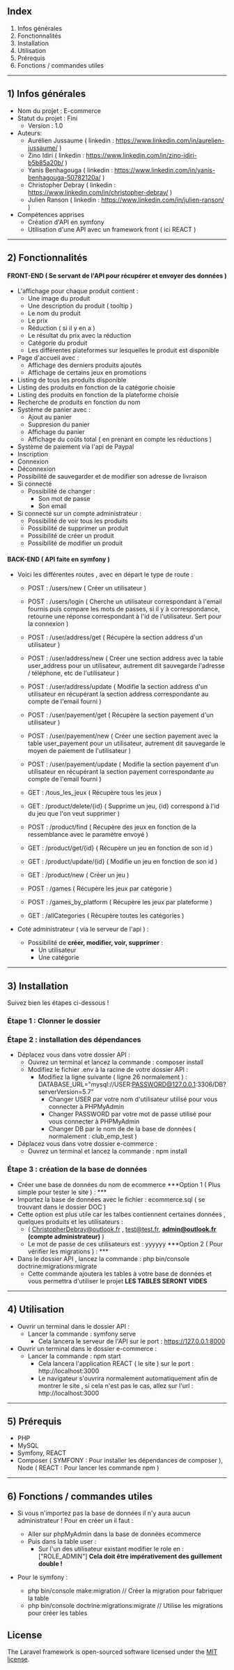 ## Index
1. Infos générales
2. Fonctionnalités
3. Installation
4. Utilisation
5. Prérequis
6. Fonctions / commandes utiles
___
## 1) Infos générales
- Nom du projet : E-commerce
- Statut du projet : Fini
    - Version : 1.0
- Auteurs: 
    - Aurélien Jussaume ( linkedin : https://www.linkedin.com/in/aurelien-jussaume/ )
    - Zino Idiri ( linkedin : https://www.linkedin.com/in/zino-idiri-b5b85a20b/ )
    - Yanis Benhagouga ( linkedin : https://www.linkedin.com/in/yanis-benhagouga-50782120a/ )
    - Christopher Debray  ( linkedin : https://www.linkedin.com/in/christopher-debray/ )
    - Julien Ranson ( linkedin : https://www.linkedin.com/in/julien-ranson/ )
- Compétences apprises
    - Création d'API en symfony
    - Utilisation d'une API avec un framework front ( ici REACT )
___
## 2) Fonctionnalités
#### FRONT-END ( Se servant de l'API pour récupérer et envoyer des données )
- L'affichage pour chaque produit contient :
    - Une image du produit
    - Une description du produit ( tooltip )
    - Le nom du produit
    - Le prix
    - Réduction ( si il y en a )
    - Le résultat du prix avec la réduction
    - Catégorie du produit
    - Les différentes plateformes sur lesquelles le produit est disponible
- Page d'accueil avec :
    - Affichage des derniers produits ajoutés
    - Affichage de certains jeux en promotions 
- Listing de tous les produits disponible
- Listing des produits en fonction de la catégorie choisie
- Listing des produits en fonction de la plateforme choisie
- Recherche de produits en fonction du nom
- Système de panier avec :
    - Ajout au panier
    - Suppresion du panier
    - Affichage du panier 
    - Affichage du coûts total ( en prenant en compte les réductions )
- Système de paiement via l'api de Paypal
- Inscription
- Connexion 
- Déconnexion
- Possibilité de sauvegarder et de modifier son adresse de livraison
- Si connecté
    - Possibilité de changer :
        - Son mot de passe
        - Son email
- Si connecté sur un compte administrateur :
    - Possibilité de voir tous les produits
    - Possibilité de supprimer un produit
    - Possibilité de créer un produit
    - Possibilité de modifier un produit
#### BACK-END ( API faite en symfony ) 
- Voici les différentes routes , avec en départ le type de route :
    - POST :  /users/new  ( Créer un utilisateur )
    - POST :  /users/login  ( Cherche un utilisateur correspondant à l'email fournis puis compare les mots de passes, si il y à correspondance, retourne une réponse correspondant à l'id de l'utilisateur. Sert pour la connexion )
    
    - POST :  /user/address/get  ( Récupère la section address d'un utilisateur )
    - POST :  /user/address/new  ( Créer une section address avec la table user_address pour un utilisateur, autrement dit sauvegarde l'adresse / téléphone, etc de l'utilisateur )
    - POST :  /user/address/update  ( Modifie la section address d'un utilisateur en récupérant la section address correspondante au compte de l'email fourni )

    - POST :  /user/payement/get  ( Récupère la section payement d'un utilisateur )
    - POST :  /user/payement/new  ( Créer une section payement avec la table user_payement pour un utilisateur, autrement dit sauvegarde le moyen de paiement de l'utilisateur )
    - POST :  /user/payement/update  ( Modifie la section payement d'un utilisateur en récupérant la section payement correspondante au compte de l'email fourni )

    - GET :  /tous_les_jeux  ( Récupère tous les jeux )
    - GET :  /product/delete/{id}  ( Supprime un jeu, {id} correspond à l'id du jeu que l'on veut supprimer )
    - POST :  /product/find  ( Récupère des jeux en fonction de la ressemblance avec le paramètre envoyé )
    - GET :  /product/get/{id}  ( Récupère un jeu en fonction de son id )
    - GET :  /product/update/{id}  ( Modifie un jeu en fonction de son id )
    - GET :  /product/new  ( Créer un jeu )
    - POST :  /games  ( Récupère les jeux par catégorie )

    - POST :  /games_by_platform  ( Récupère les jeux par plateforme )

    - GET :  /allCategories  ( Récupère toutes les catégories )

- Coté administrateur ( via le serveur de l'api ) :
    - Possibilité de **créer, modifier, voir, supprimer** :
        - Un utilisateur
        - Une catégorie
___
## 3) Installation
Suivez bien les étapes ci-dessous !
###  Étape 1 : Clonner le dossier
###  Étape 2 : installation des dépendances
- Déplacez vous dans votre dossier API :
    - Ouvrez un terminal et lancez la commande : composer install
    - Modifiez le fichier .env à la racine de votre dossier API : 
        - Modifiez la ligne suivante ( ligne 26 normalement ) :  DATABASE_URL="mysql://USER:PASSWORD@127.0.0.1:3306/DB?serverVersion=5.7"
            - Changer USER par votre nom d'utilisateur utilisé pour vous connecter à PHPMyAdmin
            - Changer PASSWORD par votre mot de passe utilisé pour vous connecter à PHPMyAdmin
            - Changer DB par le nom de de la base de données ( normalement :  club_emp_test )
- Déplacez vous dans votre dossier e-commerce :
    - Ouvrez un terminal et lancez la commande : npm install
###  Étape 3 : création de la base de données
- Créer une base de données du nom de ecommerce
***Option 1 ( Plus simple pour tester le site ) : ***
- Importez la base de données avec le fichier :  ecommerce.sql   ( se trouvant dans le dossier DOC )
- Cette option est plus utile car les talbes contiennent certaines données , quelques produits et les utilisateurs :
    - ( ChristopherDebray@outlook.fr , test@test.fr, **admin@outlook.fr (compte administrateur)** )
    - Le mot de passe de ces utilisateurs est :   yyyyyy
***Option 2 ( Pour vérifier les migrations ) : ***
- Dans le dossier API , lancez la commande :  php bin/console doctrine:migrations:migrate
    - Cette commande ajoutera les tables à votre base de données et vous permettra d'utiliser le projet **LES TABLES SERONT VIDES**
___
## 4) Utilisation
- Ouvrir un terminal dans le dossier API :
    - Lancer la commande :  symfony serve
        - Cela lancera le serveur de l'API sur le port :  https://127.0.0.1:8000 
- Ouvrir un terminal dans le dossier e-commerce :
    - Lancer la commande :  npm start
        - Cela lancera l'application REACT ( le site ) sur le port :  http://localhost:3000
        - Le navigateur s'ouvrira normalement automatiquement afin de montrer le site , si cela n'est pas le cas, allez sur l'url : http://localhost:3000
___
## 5) Prérequis
- PHP 
- MySQL
- Symfony, REACT
- Composer ( SYMFONY : Pour installer les dépendances de composer ), Node ( REACT : Pour lancer les commande npm )
___
## 6) Fonctions / commandes utiles
- Si vous n'importez pas la base de données il n'y aura aucun administrateur ! Pour en créer un il faut :
    - Aller sur phpMyAdmin dans la base de données ecommerce 
    - Puis dans la table user :
        - Sur l'un des utilisateur existant modifier le role en : ["ROLE_ADMIN"] **Cela doit être impérativement des guillement double !**

- Pour le symfony :
    - php bin/console make:migration  // Créer la migration pour fabriquer la table
    - php bin/console doctrine:migrations:migrate  // Utilise les migrations pour créer les tables
## License

The Laravel framework is open-sourced software licensed under the [MIT license](https://opensource.org/licenses/MIT).

